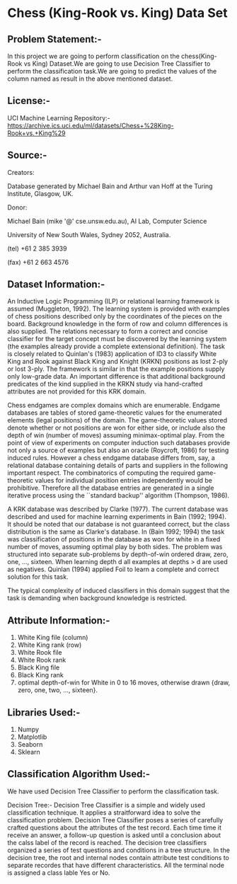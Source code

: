 # Chess (King-Rook vs. King) Data Set

## Problem Statement:-

In this project we are going to perform classification on the chess(King-Rook vs King) Dataset.We are going to use Decision Tree Classifier to perform the classification task.We are going to predict the values of the column named as result in the above mentioned dataset.

## License:-

UCI Machine Learning Repository:-https://archive.ics.uci.edu/ml/datasets/Chess+%28King-Rook+vs.+King%29

## Source:-

Creators:

Database generated by Michael Bain and Arthur van Hoff at the Turing Institute, Glasgow, UK.

Donor:

Michael Bain (mike '@' cse.unsw.edu.au), AI Lab, Computer Science

University of New South Wales, Sydney 2052, Australia.

(tel) +61 2 385 3939

(fax) +61 2 663 4576

## Dataset Information:-

An Inductive Logic Programming (ILP) or relational learning framework is assumed (Muggleton, 1992). The learning system is provided with examples of chess positions described only by the coordinates of the pieces on the board. Background knowledge in the form of row and column differences is also supplied. The relations necessary to form a correct and concise classifier for the target concept must be discovered by the learning system (the examples already provide a complete extensional definition). The task is closely related to Quinlan's (1983) application of ID3 to classify White King and Rook against Black King and Knight (KRKN) positions as lost 2-ply or lost 3-ply. The framework is similar in that the example positions supply only low-grade data. An important difference is that additional background predicates of the kind supplied in the KRKN study via hand-crafted attributes are not provided for this KRK domain.

Chess endgames are complex domains which are enumerable. Endgame databases are tables of stored game-theoretic values for the enumerated elements (legal positions) of the domain. The game-theoretic values stored denote whether or not positions are won for either side, or include also the depth of win (number of moves) assuming minimax-optimal play. From the point of view of experiments on computer induction such databases provide not only a source of examples but also an oracle (Roycroft, 1986) for testing induced rules. However a chess endgame database differs from, say, a relational database containing details of parts and suppliers in the following important respect. The combinatorics of computing the required game-theoretic values for individual position entries independently would be prohibitive. Therefore all the database entries are generated in a single iterative process using the ``standard backup'' algorithm (Thompson, 1986).

A KRK database was described by Clarke (1977). The current database was described and used for machine learning experiments in Bain (1992; 1994). It should be noted that our database is not guaranteed correct, but the class distribution is the same as Clarke's database. In (Bain 1992; 1994) the task was classification of positions in the database as won for white in a fixed number of moves, assuming optimal play by both sides. The problem was structured into separate sub-problems by depth-of-win ordered draw, zero, one, ..., sixteen. When learning depth d all examples at depths > d are used as negatives. Quinlan (1994) applied Foil to learn a complete and correct solution for this task.

The typical complexity of induced classifiers in this domain suggest that the task is demanding when background knowledge is restricted.

## Attribute Information:-

1. White King file (column)
2. White King rank (row)
3. White Rook file
4. White Rook rank
5. Black King file
6. Black King rank
7. optimal depth-of-win for White in 0 to 16 moves, otherwise drawn {draw, zero, one, two, ..., sixteen}.

## Libraries Used:-

1. Numpy
2. Matplotlib
3. Seaborn
4. Sklearn

## Classification Algorithm Used:-

We have used Decision Tree Classifier to perform the classification task.

Decision Tree:-
Decision Tree Classifier is a simple and widely used classification technique. It applies a straitforward idea to solve the classification problem. Decision Tree Classifier poses a series of carefully crafted questions about the attributes of the test record. Each time time it receive an answer, a follow-up question is asked until a conclusion about the calss label of the record is reached.
The decision tree classifiers organized a series of test questions and conditions in a tree structure. 
In the decision tree, the root and internal nodes contain attribute test conditions to separate recordes that have different characteristics. All the terminal node is assigned a class lable Yes or No.



